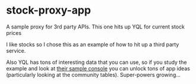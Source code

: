 # stock-proxy-app
A sample proxy for 3rd party APIs.  This one hits up YQL for current stock prices

I like stocks so I chose this as an example of how to hit up a third party service.  

Also YQL has tons of interesting data that you can use, so if you study the example and look at 
[their sample console](https://developer.yahoo.com/yql/console/) you can unlock tons of app ideas (particularly looking at the community tables).  Super-powers growing...
